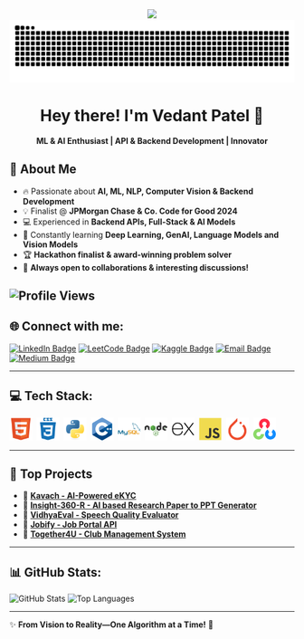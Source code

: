 <div align="center">
  <img src="https://media2.giphy.com/media/v1.Y2lkPTc5MGI3NjExcHc4NTg4aDM5azFiczBybXN3cjN6OGU2dTIxZ2J2djAzMDh2a2FudiZlcD12MV9pbnRlcm5hbF9naWZfYnlfaWQmY3Q9cw/5eLDrEaRGHegx2FeF2/giphy.gif" width="150"/>
  <img alt="github contribution snake animation" src="https://github.com/SerKirtan/Snake-Animation/blob/main/snake.svg">
  
  # Hey there! I'm Vedant Patel 👋
  **ML & AI Enthusiast | API & Backend Development | Innovator**

</div>

  ## 🚀 About Me
- 🔥 Passionate about **AI, ML, NLP, Computer Vision & Backend Development**
- 💡 Finalist @ **JPMorgan Chase & Co. Code for Good 2024**
- 💻 Experienced in **Backend APIs, Full-Stack & AI Models**
- 🌱 Constantly learning **Deep Learning, GenAI, Language Models and Vision Models**
- 🏆 **Hackathon finalist & award-winning problem solver**
- 💬 **Always open to collaborations & interesting discussions!**

![Profile Views](https://komarev.com/ghpvc/?username=Vedantt-Patel&color=blue)
---

## 🌐 Connect with me:
<p align="left">
  <a href="https://www.linkedin.com/in/vedant-patel-machine-learning"><img src="https://img.shields.io/badge/LinkedIn-blue?style=for-the-badge&logo=linkedin&logoColor=white" alt="LinkedIn Badge"/></a>
  <a href="https://leetcode.com/u/Vedant2912/"><img src="https://img.shields.io/badge/LeetCode-orange?style=for-the-badge&logo=leetcode&logoColor=white" alt="LeetCode Badge"/></a>
  <a href="https://www.kaggle.com/vedantkpatel"><img src="https://img.shields.io/badge/Kaggle-blue?style=for-the-badge&logo=kaggle&logoColor=white" alt="Kaggle Badge"/></a>
  <a href="mailto:vedxnt2912@gmail.com"><img src="https://img.shields.io/badge/Email-red?style=for-the-badge&logo=gmail&logoColor=white" alt="Email Badge"/></a>
  <a href="https://medium.com/@Vedant-Patel"><img src="https://img.shields.io/badge/Medium-black?style=for-the-badge&logo=medium&logoColor=white" alt="Medium Badge"/></a>
</p>

---

## 💻 Tech Stack:
<p align="left"><div>
  <img src="https://github.com/devicons/devicon/blob/master/icons/html5/html5-original.svg" title="HTML5" alt="HTML" width="40" height="40"/>&nbsp;
  <img src="https://github.com/devicons/devicon/blob/master/icons/css3/css3-plain-wordmark.svg" title="CSS3" alt="CSS" width="40" height="40"/>&nbsp;
  <img src="https://github.com/devicons/devicon/blob/master/icons/python/python-original.svg" title="Python" alt="Python" width="40" height="40"/>&nbsp;
  <img src="https://github.com/devicons/devicon/blob/master/icons/cplusplus/cplusplus-original.svg" title="C++" alt="C++" width="40" height="40"/>&nbsp;
  <img src="https://github.com/devicons/devicon/blob/master/icons/mysql/mysql-original-wordmark.svg" title="MySQL" alt="MySQL" width="40" height="40"/>&nbsp;
  <img src="https://github.com/devicons/devicon/blob/master/icons/nodejs/nodejs-original-wordmark.svg" title="NodeJS" alt="NodeJS" width="40" height="40"/>&nbsp;
  <img src="https://github.com/devicons/devicon/blob/master/icons/express/express-original.svg" title="ExpressJS" alt="ExpressJS" width="40" height="40"/>&nbsp;
  <img src="https://github.com/devicons/devicon/blob/master/icons/javascript/javascript-original.svg" title="JavaScript" alt="JavaScript" width="40" height="40"/>&nbsp;
  <img src="https://github.com/devicons/devicon/blob/master/icons/pytorch/pytorch-original.svg" title="PyTorch" alt="PyTorch" width="40" height="40"/>&nbsp;
  <img src="https://github.com/devicons/devicon/blob/master/icons/opencv/opencv-original.svg" title="OpenCV" alt="OpenCV" width="40" height="40"/>&nbsp;
</div>
</p>

---

## 📌 Top Projects
- 🔹 [**Kavach - AI-Powered eKYC**](https://github.com/Vedantt-Patel/Kavach-eKYC-platform)
- 🔹 [**Insight-360-R - AI based Research Paper to PPT Generator**](https://github.com/Vedantt-Patel/Insight-360-R)
- 🔹 [**VidhyaEval - Speech Quality Evaluator**](https://github.com/Vedantt-Patel/Speech-Quality-Evaluator)
- 🔹 [**Jobify - Job Portal API**](https://github.com/Vedantt-Patel/Jobify-nodejs-job-portal)
- 🔹 [**Together4U - Club Management System**](https://github.com/Vedantt-Patel/Club-Management)

---

## 📊 GitHub Stats:

<p>
  <img src="https://github-readme-stats.vercel.app/api?username=Vedantt-Patel&show_icons=true&theme=dark" alt="GitHub Stats" />
  <img src="https://github-readme-stats.vercel.app/api/top-langs/?username=Vedantt-Patel&layout=compact&theme=dark" alt="Top Languages" />
</p>

---

✨ **From Vision to Reality—One Algorithm at a Time!** 🚀
